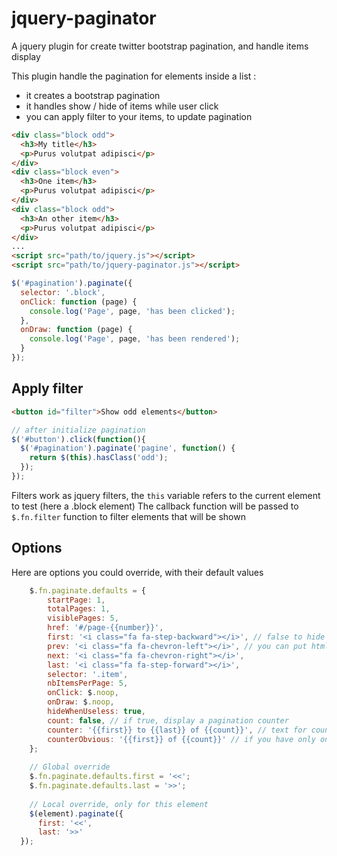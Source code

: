 jquery-paginator
================

A jquery plugin for create twitter bootstrap pagination, and handle items display

This plugin handle the pagination for elements inside a list : 
* it creates a bootstrap pagination
* it handles show / hide of items while user click
* you can apply filter to your items, to update pagination

```html
<div class="block odd">
  <h3>My title</h3>
  <p>Purus volutpat adipisci</p>
</div>
<div class="block even">
  <h3>One item</h3>
  <p>Purus volutpat adipisci</p>
</div>
<div class="block odd">
  <h3>An other item</h3>
  <p>Purus volutpat adipisci</p>
</div>
...
<script src="path/to/jquery.js"></script>
<script src="path/to/jquery-paginator.js"></script>
```

```js
$('#pagination').paginate({
  selector: '.block',
  onClick: function (page) {
    console.log('Page', page, 'has been clicked');
  },
  onDraw: function (page) {
  	console.log('Page', page, 'has been rendered'); 
  }
});
```

## Apply filter
```html
<button id="filter">Show odd elements</button>
```
```js
// after initialize pagination
$('#button').click(function(){
  $('#pagination').paginate('pagine', function() {
    return $(this).hasClass('odd');
  });
});
```
Filters work as jquery filters, the ```this``` variable refers to the current element to test (here a .block element)
The callback function will be passed to `$.fn.filter` function to filter elements that will be shown

## Options
Here are options you could override, with their default values

```js
	$.fn.paginate.defaults = {
	    startPage: 1,
	    totalPages: 1,
	    visiblePages: 5,
	    href: '#/page-{{number}}',
	    first: '<i class="fa fa-step-backward"></i>', // false to hide this control
	    prev: '<i class="fa fa-chevron-left"></i>', // you can put html or string (empty strings are allowed ;))
	    next: '<i class="fa fa-chevron-right"></i>',
	    last: '<i class="fa fa-step-forward"></i>',
	    selector: '.item',
	    nbItemsPerPage: 5,
	    onClick: $.noop,
	    onDraw: $.noop,
	    hideWhenUseless: true,
	    count: false, // if true, display a pagination counter
	    counter: '{{first}} to {{last}} of {{count}}', // text for counter, you can use : first, last, page, count, pageCount
	    counterObvious: '{{first}} of {{count}}' // if you have only one item on your page (first = last), show this counter instead
	};
	
	// Global override
	$.fn.paginate.defaults.first = '<<';
	$.fn.paginate.defaults.last = '>>';
	
	// Local override, only for this element
	$(element).paginate({
	  first: '<<',
	  last: '>>'
  });
```

## 

	
